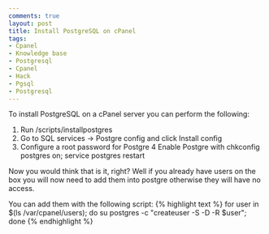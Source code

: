 ```yaml
---
comments: true
layout: post
title: Install PostgreSQL on cPanel
tags:
- Cpanel
- Knowledge base
- Postgresql
- Cpanel
- Hack
- Pgsql
- Postgresql
---
```


To install PostgreSQL on a cPanel server you can perform the following:

1. Run /scripts/installpostgres
2. Go to SQL services -> Postgre config and click Install config
3. Configure a root password for Postgre
4 Enable Postgre with chkconfig postgres on; service postgres restart

Now you would think that is it, right?
Well if you already have users on the box you will now need to add them into postgre otherwise they will have no access.

You can add them with the following script:
{% highlight text %}
for user in $(ls /var/cpanel/users);
do
 su postgres -c "createuser -S -D -R $user";
done
{% endhighlight %}
